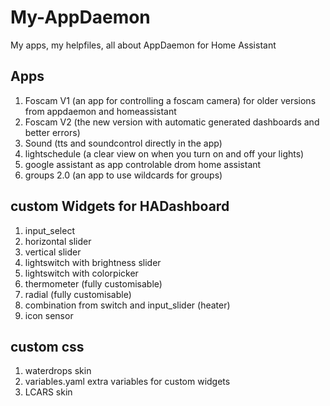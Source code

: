 # My-AppDaemon
My apps, my helpfiles, all about AppDaemon for Home Assistant

## Apps

1) Foscam V1 (an app for controlling a  foscam camera) for older versions from appdaemon and homeassistant
2) Foscam V2 (the new version with automatic generated dashboards and better errors)
3) Sound (tts and soundcontrol directly in the app)
4) lightschedule (a clear view on when you turn on and off your lights)
5) google assistant as app controlable drom home assistant
6) groups 2.0 (an app to use wildcards for groups)

## custom Widgets for HADashboard

1) input_select
2) horizontal slider
3) vertical slider
4) lightswitch with brightness slider
5) lightswitch with colorpicker
6) thermometer (fully customisable)
7) radial (fully customisable)
8) combination from switch and input_slider (heater)
9) icon sensor

## custom css

1) waterdrops skin
2) variables.yaml extra variables for custom widgets 
3) LCARS skin



